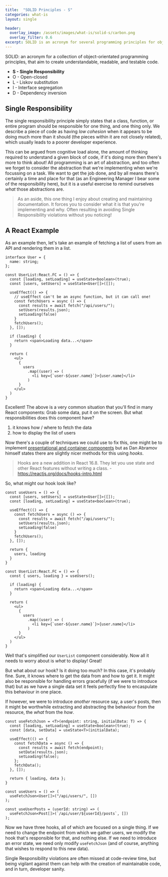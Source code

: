 ```yaml
---
title:  "SOLID Principles - S"
categories: what-is
layout: single

header:
  overlay_image: /assets/images/what-is/solid-s/carbon.png
  overlay_filter: 0.6
excerpt: SOLID is an acronym for several programming principles for object-orientated programming that aim to create understandable, readable, and testable code. S is the Single Responsibility principle, it explains how a class, function, or entire program should be responsible for _one_ thing. Or put a different way, a piece of code should only ever have one reason to change.
---
```


SOLID: an acronym for a collection of object-orientated programming principles, that aim to create understandable, readable, and testable code.

* **S - Single Responsibility**
* O - Open-closed
* L - Liskov substitution
* I - Interface segregation
* D - Dependency inversion


## Single Responsibility

The single responsibility principle simply states that a class, function, or entire program should be responsible for one thing, and one thing only. We describe a piece of code as having _low cohesion_ when it appears to be doing much more than it should (the pieces within it are not closely related), which usually leads to a poorer developer experience.

This can be argued from cognitive load alone, the amount of thinking required to understand a given block of code, if it's doing more then there's more to think about! All programming is an art of abstraction, and too often we forget to consider the abstraction that we're implementing when we're focussing on a task. We want to get the job done, and by all means there's certainly a time and place for that (as an Engineering Manager I bear some of the responsibility here), but it is a useful exercise to remind ourselves _what_ those abstractions are.

> As an aside, this one thing I enjoy about creating and maintaining documentation. It forces you to consider what it is that you're implementing and why. Often resulting in avoiding Single Responsibility violations without you noticing!

## A React Example

As an example then, let's take an example of fetching a list of users from an API and rendering them in a list.

```tsx
interface User = {
  name: string;
};

const UserList:React.FC = () => {
  const [loading, setLoading] = useState<boolean>(true);
  const [users, setUsers] = useState<User[]>([]);

  useEffect(() => {
    // useEffect can't be an async function, but it can call one!
    const fetchUsers = async () => {
      const results = await fetch("/api/users/");
      setUsers(results.json);
      setLoading(false)
    }
    fetchUsers();
  }, []);

  if (loading) {
    return <span>Loading data...</span>
  }

  return (
    <ul>
      {
        users
          .map((user) => (
            <li key={`user-${user.name}`}>{user.name}</li>
          )
      }
    </ul>
  )
}
```

Excellent! The above is a very common situation that you'll find in many React components: Grab some data, put it on the screen. But what responsibilities does this component have?

1. it knows how / where to fetch the data
2. how to display the list of users

Now there's a couple of techniques we could use to fix this, one might be to implement [presentational and container components](https://medium.com/@dan_abramov/smart-and-dumb-components-7ca2f9a7c7d0) but as Dan Abramov himself states there are slightly nicer methods for this using _hooks_.

> Hooks are a new addition in React 16.8. They let you use state and other React features without writing a class. - https://reactjs.org/docs/hooks-intro.html

So, what might our hook look like?

```tsx
const useUsers = () => {
  const [users, setUsers] = useState<User[]>([]);
  const [loading, setLoading] = useState<boolean>(true);

  useEffect(() => {
    const fetchUsers = async () => {
      const results = await fetch("/api/users/");
      setUsers(results.json);
      setLoading(false)
    }
    fetchUsers();
  }, []);

  return {
    users, loading
  }
}

const UserList:React.FC = () => {
  const { users, loading } = useUsers();

  if (loading) {
    return <span>Loading data...</span>
  }

  return (
    <ul>
      {
        users
          .map((user) => (
            <li key={`user-${user.name}`}>{user.name}</li>
          )
      }
    </ul>
  )
}
```

Well that's simplified our `UserList` component considerably. Now all it needs to worry about is _what_ to display! Great!

But what about our hook? Is it doing too much? In this case, it's probably fine. Sure, it knows where to get the data from and how to get it. It might also be responsible for handling errors gracefully (if we were to introduce that) but as we have a single data set it feels perfectly fine to encaspulate this behaviour in one place.

If however, we were to introduce _another_ resource say, a user's posts, then it might be worthwhile extracting and abstracting the behaviour from the resource, the _what_ from the _how_.

```tsx
const useFetchJson = <T>(endpoint: string, initialData: T) => {
  const [loading, setLoading] = useState<boolean>(true);
  const [data, setData] = useState<T>(initialData);

  useEffect(() => {
    const fetchData = async () => {
      const results = await fetch(endpoint);
      setData(results.json);
      setLoading(false);
    };
    fetchData();
  }, []);

  return { loading, data };
}

const useUsers = () => (
  useFetchJson<User[]>("/api/users/", [])
);

const useUserPosts = (userId: string) => (
  useFetchJson<Post[]>(`/api/user/${userId}/posts`, [])
);
```

Now we have three hooks, all of which are focused on a single thing. If we need to change the endpoint from which we gather users, we modify the hook that's responsible for that, and nothing else. If we need to introduce an error state, we need only modify `useFetchJson` (and of course, anything that wishes to respond to this new data).

Single Responsibility violations are often missed at code-review time, but being vigilant against them can help with the creation of maintainable code, and in turn, developer sanity.